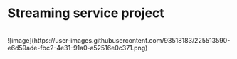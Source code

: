 <h1>Streaming service project </h1>
<br>
![image](https://user-images.githubusercontent.com/93518183/225513590-e6d59ade-fbc2-4e31-91a0-a52516e0c371.png)
